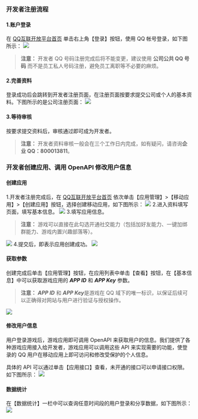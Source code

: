 
### 开发者注册流程
#### 1.账户登录
在 [QQ互联开放平台首页](https://connect.qq.com/) 单击右上角【登录】按钮，使用 QQ 帐号登录，如下图所示：
![](https://mc.qcloudimg.com/static/img/fc343806a2c338fdb2945a9ce203d56a/image.png)
> **注意：**
> 开发者 QQ 号码注册完成后将不能变更，建议使用 **公司公共 QQ 号码** 而不是员工私人号码注册，避免员工离职等不必要的麻烦。

#### 2.完善资料
登录成功后会跳转到开发者注册页面，在注册页面按要求提交公司或个人的基本资料。下图所示的是公司注册页面：
![](https://mc.qcloudimg.com/static/img/587bda12e7a9a1585dc3370c35e3dea9/image.png)
#### 3.等待审核
按要求提交资料后，审核通过即可成为开发者。
>**注意：**
>开发者资料审核一般会在三个工作日内完成，如有疑问，请咨询**企业 QQ：800013811**。

###  开发者创建应用、调用 OpenAPI 修改用户信息
#### 创建应用
1.开发者注册完成后，在 [QQ互联开放平台首页](https://connect.qq.com/) 依次单击【应用管理】>【移动应用】>【创建应用】按钮，选择创建移动应用，如下图所示：
![](https://mc.qcloudimg.com/static/img/bb1cf142ae37bc4a97d8ab617a575378/image.png)
2.进入资料填写页面，填写基本信息。
![](https://mc.qcloudimg.com/static/img/1271c932e2733c1e80fbf29fe3963bec/image.png)
3.填写应用信息。
>**注意：**
>游戏可以直接在此勾选开通社交能力（包括加好友能力、一键加绑群能力、游戏内置兴趣部落等）。

![](https://mc.qcloudimg.com/static/img/a6d938c771e1a8f599b6ceb710357c20/image.png)
4.提交后，即表示应用创建成功。
![](https://mc.qcloudimg.com/static/img/00ba5b02abc6c12e20bc4997eedac4fa/image.png)
#### 获取参数
创建完成后单击【应用管理】按钮，在应用列表中单击【查看】按钮，在【基本信息】中可以获取游戏应用的 ***APP ID*** 和 ***APP Key*** 参数。
>**注意：**
>***APP ID*** 和 ***APP Key***是游戏在 QQ 域下的唯一标识，以保证后续可以正确得对网站与用户进行验证与授权操作。

![](https://mc.qcloudimg.com/static/img/e1fa0c043126d5ed61a14871f2a79b43/image.png)
#### 修改用户信息
用户登录游戏后，游戏应用即可调用 OpenAPI 来获取用户的信息。我们提供了各种游戏应用接入给开发者，游戏应用可以调用这些 API 来实现需要的功能，使登录的 QQ 用户在移动应用上即可访问和修改受保护的个人信息。

具体的 API 可以通过单击【应用接口】查看，未开通的接口可以申请接口权限。如下图所示：
![](https://mc.qcloudimg.com/static/img/1ce7ad57f26616985865be87d6ce4b64/image.png)

#### 数据统计
在【数据统计】一栏中可以查询任意时间段的用户登录和分享数据，如下图所示：
![](https://mc.qcloudimg.com/static/img/232e6c724585a30a9a2af204f15c38a1/image.png)


